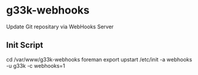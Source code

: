 g33k-webhooks
=============

Update Git repositary via WebHooks Server


## Init Script
cd /var/www/g33k-webhooks
foreman export upstart /etc/init -a webhooks -u g33k -c webhooks=1